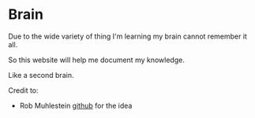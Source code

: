 # Brain

Due to the wide variety of thing I'm learning my brain cannot remember
it all.

So this website will help me document my knowledge.

Like a second brain.

Credit to:
  - Rob Muhlestein [github](https://github.com/rwxrob) for the idea
